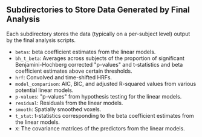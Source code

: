 ## Subdirectories to Store Data Generated by Final Analysis 

Each subdirectory stores the data (typically on a per-subject level) output by the final analysis scripts. 

- `betas`: beta coefficient estimates from the linear models. 
- `bh_t_beta`: Averages across subjects of the proportion of significant Benjamini-Hochberg corrected "p-values" and  t-statistics and beta coefficient estimates above certain thresholds. 
- `hrf`: Convolved and time-shifted HRFs. 
- `model_comparison`: AIC, BIC, and adjusted R-squared values from various potential linear models. 
- `p-values`: "p-values" from hypothesis testing for the linear models. 
- `residual`: Residuals from the linear models. 
- `smooth`: Spatially smoothed voxels. 
- `t_stat`: t-statistics corresponding to the beta coefficient estimates from the linear models. 
- `X`: The covariance matrices of the predictors from the linear models. 
